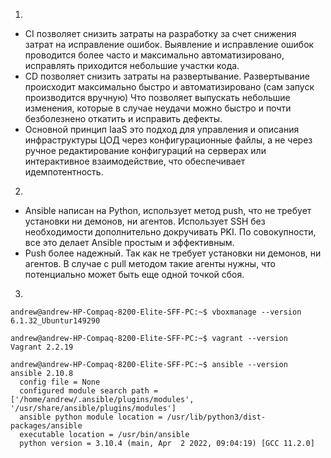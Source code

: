 1.
- CI позволяет снизить затраты на разработку за счет снижения затрат на исправление ошибок. 
  Выявление и исправление ошибок проводится более часто и максимально автоматизировано, исправлять приходится небольшие участки кода.
- CD позволяет снизить затраты на развертывание.
  Развертывание происходит максимально быстро и автоматизировано (сам запуск производится вручную)
  Что позволяет выпускать небольшие изменения, которые в случае неудачи можно быстро и почти безболезнено откатить и исправить дефекты.
- Основной принцип IaaS это подход для управления и описания инфраструктуры ЦОД через конфигурационные файлы,
  а не через ручное редактирование конфигураций на серверах или интерактивное взаимодействие, что обеспечивает идемпотентность.
2.
 - Ansible написан на Python, использует метод push, что не требует установки ни демонов, ни агентов.
   Использует SSH без необходимости дополнительно докручивать PKI. По совокупности, все это делает Ansible простым и эффективным.
 - Push более надежный. Так как не требует установки ни демонов, ни агентов.
   В случае с pull методом такие агенты нужны, что потенциально может быть еще одной точкой сбоя.
3.
```
andrew@andrew-HP-Compaq-8200-Elite-SFF-PC:~$ vboxmanage --version
6.1.32_Ubuntur149290
```
```
andrew@andrew-HP-Compaq-8200-Elite-SFF-PC:~$ vagrant --version
Vagrant 2.2.19
```
```
andrew@andrew-HP-Compaq-8200-Elite-SFF-PC:~$ ansible --version
ansible 2.10.8
  config file = None
  configured module search path = ['/home/andrew/.ansible/plugins/modules', '/usr/share/ansible/plugins/modules']
  ansible python module location = /usr/lib/python3/dist-packages/ansible
  executable location = /usr/bin/ansible
  python version = 3.10.4 (main, Apr  2 2022, 09:04:19) [GCC 11.2.0]
```
